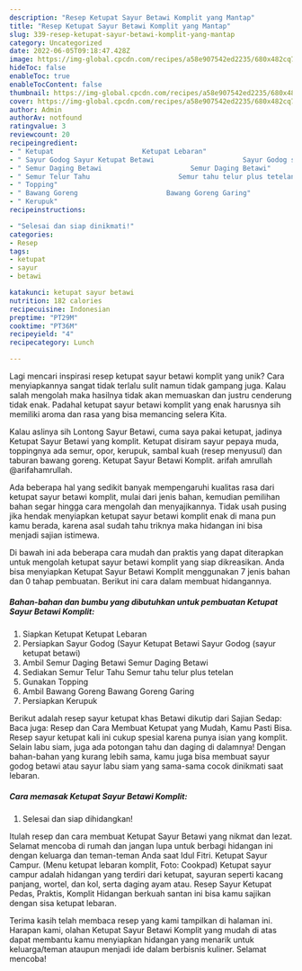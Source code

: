 ```yaml
---
description: "Resep Ketupat Sayur Betawi Komplit yang Mantap"
title: "Resep Ketupat Sayur Betawi Komplit yang Mantap"
slug: 339-resep-ketupat-sayur-betawi-komplit-yang-mantap
category: Uncategorized
date: 2022-06-05T09:18:47.428Z
image: https://img-global.cpcdn.com/recipes/a58e907542ed2235/680x482cq70/ketupat-sayur-betawi-komplit-foto-resep-utama.jpg
hideToc: false
enableToc: true
enableTocContent: false
thumbnail: https://img-global.cpcdn.com/recipes/a58e907542ed2235/680x482cq70/ketupat-sayur-betawi-komplit-foto-resep-utama.jpg
cover: https://img-global.cpcdn.com/recipes/a58e907542ed2235/680x482cq70/ketupat-sayur-betawi-komplit-foto-resep-utama.jpg
author: Admin
authorAv: notfound
ratingvalue: 3
reviewcount: 20
recipeingredient:
- " Ketupat                      Ketupat Lebaran"
- " Sayur Godog Sayur Ketupat Betawi                      Sayur Godog sayur ketupat betawi"
- " Semur Daging Betawi                      Semur Daging Betawi"
- " Semur Telur Tahu                      Semur tahu telur plus tetelan"
- " Topping"
- " Bawang Goreng                      Bawang Goreng Garing"
- " Kerupuk"
recipeinstructions:

- "Selesai dan siap dinikmati!"
categories:
- Resep
tags:
- ketupat
- sayur
- betawi

katakunci: ketupat sayur betawi 
nutrition: 182 calories
recipecuisine: Indonesian
preptime: "PT29M"
cooktime: "PT36M"
recipeyield: "4"
recipecategory: Lunch

---
```





Lagi mencari inspirasi resep ketupat sayur betawi komplit yang unik? Cara menyiapkannya sangat tidak terlalu sulit namun tidak gampang juga. Kalau salah mengolah maka hasilnya tidak akan memuaskan dan justru cenderung tidak enak. Padahal ketupat sayur betawi komplit yang enak harusnya sih memiliki aroma dan rasa yang bisa memancing selera Kita.





Kalau aslinya sih Lontong Sayur Betawi, cuma saya pakai ketupat, jadinya Ketupat Sayur Betawi yang komplit. Ketupat disiram sayur pepaya muda, toppingnya ada semur, opor, kerupuk, sambal kuah (resep menyusul) dan taburan bawang goreng. Ketupat Sayur Betawi Komplit. arifah amrullah @arifahamrullah.

Ada beberapa hal yang sedikit banyak mempengaruhi kualitas rasa dari ketupat sayur betawi komplit, mulai dari jenis bahan, kemudian pemilihan bahan segar hingga cara mengolah dan menyajikannya. Tidak usah pusing jika hendak menyiapkan ketupat sayur betawi komplit enak di mana pun kamu berada, karena asal sudah tahu triknya maka hidangan ini bisa menjadi sajian istimewa.






Di bawah ini ada beberapa cara mudah dan praktis yang dapat diterapkan untuk mengolah ketupat sayur betawi komplit yang siap dikreasikan. Anda bisa menyiapkan Ketupat Sayur Betawi Komplit menggunakan 7 jenis bahan dan 0 tahap pembuatan. Berikut ini cara dalam membuat hidangannya.

<!--inarticleads1-->

##### Bahan-bahan dan bumbu yang dibutuhkan untuk pembuatan Ketupat Sayur Betawi Komplit:

1. Siapkan  Ketupat                      Ketupat Lebaran
1. Persiapkan  Sayur Godog (Sayur Ketupat Betawi                      Sayur Godog (sayur ketupat betawi)
1. Ambil  Semur Daging Betawi                      Semur Daging Betawi
1. Sediakan  Semur Telur Tahu                      Semur tahu telur plus tetelan
1. Gunakan  Topping
1. Ambil  Bawang Goreng                      Bawang Goreng Garing
1. Persiapkan  Kerupuk


Berikut adalah resep sayur ketupat khas Betawi dikutip dari Sajian Sedap: Baca juga: Resep dan Cara Membuat Ketupat yang Mudah, Kamu Pasti Bisa. Resep sayur ketupat kali ini cukup spesial karena punya isian yang komplit. Selain labu siam, juga ada potongan tahu dan daging di dalamnya! Dengan bahan-bahan yang kurang lebih sama, kamu juga bisa membuat sayur godog betawi atau sayur labu siam yang sama-sama cocok dinikmati saat lebaran. 

<!--inarticleads2-->

##### Cara memasak Ketupat Sayur Betawi Komplit:


1. Selesai dan siap dihidangkan!

Itulah resep dan cara membuat Ketupat Sayur Betawi yang nikmat dan lezat. Selamat mencoba di rumah dan jangan lupa untuk berbagi hidangan ini dengan keluarga dan teman-teman Anda saat Idul Fitri. Ketupat Sayur Campur. (Menu ketupat lebaran komplit, Foto: Cookpad) Ketupat sayur campur adalah hidangan yang terdiri dari ketupat, sayuran seperti kacang panjang, wortel, dan kol, serta daging ayam atau. Resep Sayur Ketupat Pedas, Praktis, Komplit Hidangan berkuah santan ini bisa kamu sajikan dengan sisa ketupat lebaran. 

Terima kasih telah membaca resep yang kami tampilkan di halaman ini. Harapan kami, olahan Ketupat Sayur Betawi Komplit yang mudah di atas dapat membantu kamu menyiapkan hidangan yang menarik untuk keluarga/teman ataupun menjadi ide dalam berbisnis kuliner. Selamat mencoba!
